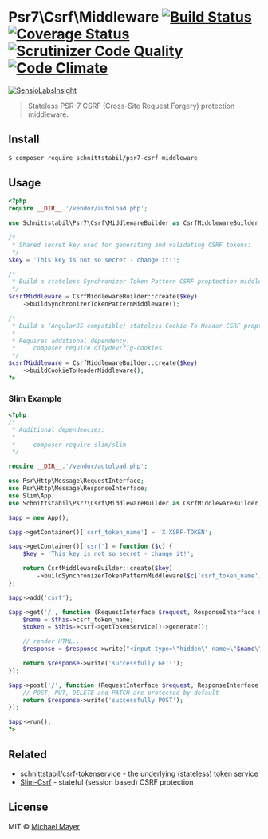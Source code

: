 # Psr7\Csrf\Middleware [![Build Status](https://travis-ci.org/schnittstabil/psr7-csrf-middleware.svg?branch=master)](https://travis-ci.org/schnittstabil/psr7-csrf-middleware) [![Coverage Status](https://coveralls.io/repos/github/schnittstabil/psr7-csrf-middleware/badge.svg?branch=master)](https://coveralls.io/github/schnittstabil/psr7-csrf-middleware?branch=master) [![Scrutinizer Code Quality](https://scrutinizer-ci.com/g/schnittstabil/psr7-csrf-middleware/badges/quality-score.png?b=master)](https://scrutinizer-ci.com/g/schnittstabil/psr7-csrf-middleware/?branch=master) [![Code Climate](https://codeclimate.com/github/schnittstabil/psr7-csrf-middleware/badges/gpa.svg)](https://codeclimate.com/github/schnittstabil/psr7-csrf-middleware)

[![SensioLabsInsight](https://insight.sensiolabs.com/projects/189bdd73-5c9b-489f-bdd9-a4d139250502/big.png)](https://insight.sensiolabs.com/projects/189bdd73-5c9b-489f-bdd9-a4d139250502)

> Stateless PSR-7 CSRF (Cross-Site Request Forgery) protection middleware.


## Install

```sh
$ composer require schnittstabil/psr7-csrf-middleware
```


## Usage

```php
<?php
require __DIR__.'/vendor/autoload.php';

use Schnittstabil\Psr7\Csrf\MiddlewareBuilder as CsrfMiddlewareBuilder;

/*
 * Shared secret key used for generating and validating CSRF tokens:
 */
$key = 'This key is not so secret - change it!';

/*
 * Build a stateless Synchronizer Token Pattern CSRF proptection middleware.
 */
$csrfMiddleware = CsrfMiddlewareBuilder::create($key)
    ->buildSynchronizerTokenPatternMiddleware();

/*
 * Build a (AngularJS compatible) stateless Cookie-To-Header CSRF proptection middleware.
 *
 * Requires additional dependency:
 *     composer require dflydev/fig-cookies
 */
$csrfMiddleware = CsrfMiddlewareBuilder::create($key)
    ->buildCookieToHeaderMiddleware();
?>
```


### Slim Example

```php
<?php
/*
 * Additional dependencies:
 *
 *     composer require slim/slim
 */

require __DIR__.'/vendor/autoload.php';

use Psr\Http\Message\RequestInterface;
use Psr\Http\Message\ResponseInterface;
use Slim\App;
use Schnittstabil\Psr7\Csrf\MiddlewareBuilder as CsrfMiddlewareBuilder;

$app = new App();

$app->getContainer()['csrf_token_name'] = 'X-XSRF-TOKEN';

$app->getContainer()['csrf'] = function ($c) {
    $key = 'This key is not so secret - change it!';

    return CsrfMiddlewareBuilder::create($key)
        ->buildSynchronizerTokenPatternMiddleware($c['csrf_token_name']);
};

$app->add('csrf');

$app->get('/', function (RequestInterface $request, ResponseInterface $response) {
    $name = $this->csrf_token_name;
    $token = $this->csrf->getTokenService()->generate();

    // render HTML...
    $response = $response->write("<input type=\"hidden\" name=\"$name\" value=\"$token\" />");

    return $response->write('successfully GET!');
});

$app->post('/', function (RequestInterface $request, ResponseInterface $response) {
    // POST, PUT, DELETE and PATCH are protected by default
    return $response->write('successfully POST');
});

$app->run();
?>
```

## Related

* [schnittstabil/csrf-tokenservice](https://github.com/schnittstabil/csrf-tokenservice) - the underlying (stateless) token service
* [Slim-Csrf](https://github.com/slimphp/Slim-Csrf) - stateful (session based) CSRF protection

## License

MIT © [Michael Mayer](http://schnittstabil.de)
